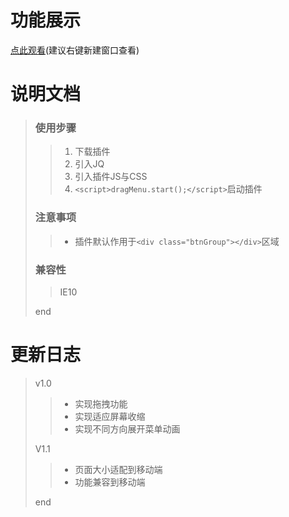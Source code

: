 # 功能展示
[点此观看](https://quiethear.github.io/drag-menu/index.html "可拖拽的菜单")(建议右键新建窗口查看)
# 说明文档
> ### 使用步骤
>> 1. 下载插件
>> 2. 引入JQ
>> 3. 引入插件JS与CSS
>> 4. `<script>dragMenu.start();</script>`启动插件
> ### 注意事项
>> * 插件默认作用于`<div class="btnGroup"></div>`区域
> ### 兼容性
>> IE10
>
> end
# 更新日志
> v1.0
>> * 实现拖拽功能
>> * 实现适应屏幕收缩
>> * 实现不同方向展开菜单动画
>
> V1.1
>> * 页面大小适配到移动端
>> * 功能兼容到移动端
>
> end
